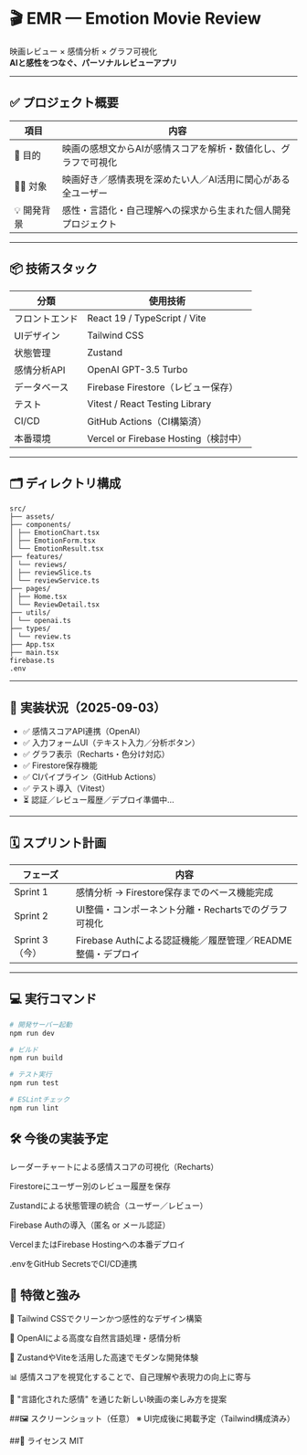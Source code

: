 # 🎬 EMR — Emotion Movie Review

映画レビュー × 感情分析 × グラフ可視化  
**AIと感性をつなぐ、パーソナルレビューアプリ**

---

## ✅ プロジェクト概要

| 項目         | 内容                                                                 |
|--------------|----------------------------------------------------------------------|
| 🎯 目的       | 映画の感想文からAIが感情スコアを解析・数値化し、グラフで可視化            |
| 🧑‍💻 対象       | 映画好き／感情表現を深めたい人／AI活用に関心がある全ユーザー             |
| 💡 開発背景     | 感性・言語化・自己理解への探求から生まれた個人開発プロジェクト             |

---

## 📦 技術スタック

| 分類          | 使用技術                                     |
|---------------|----------------------------------------------|
| フロントエンド   | React 19 / TypeScript / Vite                 |
| UIデザイン     | Tailwind CSS                                 |
| 状態管理       | Zustand                                      |
| 感情分析API     | OpenAI GPT-3.5 Turbo                         |
| データベース     | Firebase Firestore（レビュー保存）           |
| テスト        | Vitest / React Testing Library               |
| CI/CD        | GitHub Actions（CI構築済）                   |
| 本番環境       | Vercel or Firebase Hosting（検討中）         |

---

## 🗂️ ディレクトリ構成
```
src/
├── assets/
├── components/
│ ├── EmotionChart.tsx
│ ├── EmotionForm.tsx
│ └── EmotionResult.tsx
├── features/
│ └── reviews/
│ ├── reviewSlice.ts
│ └── reviewService.ts
├── pages/
│ ├── Home.tsx
│ └── ReviewDetail.tsx
├── utils/
│ └── openai.ts
├── types/
│ └── review.ts
├── App.tsx
├── main.tsx
firebase.ts
.env
```

---

## 🚧 実装状況（2025-09-03）

- ✅ 感情スコアAPI連携（OpenAI）
- ✅ 入力フォームUI（テキスト入力／分析ボタン）
- ✅ グラフ表示（Recharts・色分け対応）
- ✅ Firestore保存機能
- ✅ CIパイプライン（GitHub Actions）
- ✅ テスト導入（Vitest）
- ⏳ 認証／レビュー履歴／デプロイ準備中…

---

## 🗓️ スプリント計画

| フェーズ     | 内容                                              |
|--------------|---------------------------------------------------|
| Sprint 1     | 感情分析 → Firestore保存までのベース機能完成            |
| Sprint 2     | UI整備・コンポーネント分離・Rechartsでのグラフ可視化     |
| Sprint 3（今）| Firebase Authによる認証機能／履歴管理／README整備・デプロイ |

---

## 💻 実行コマンド

```bash
# 開発サーバー起動
npm run dev

# ビルド
npm run build

# テスト実行
npm run test

# ESLintチェック
npm run lint
```

## 🛠 今後の実装予定
 レーダーチャートによる感情スコアの可視化（Recharts）

 Firestoreにユーザー別のレビュー履歴を保存

 Zustandによる状態管理の統合（ユーザー／レビュー）

 Firebase Authの導入（匿名 or メール認証）

 VercelまたはFirebase Hostingへの本番デプロイ

 .envをGitHub SecretsでCI/CD連携

## 🌈 特徴と強み
🎨 Tailwind CSSでクリーンかつ感性的なデザイン構築

🤖 OpenAIによる高度な自然言語処理・感情分析

🔧 ZustandやViteを活用した高速でモダンな開発体験

📊 感情スコアを視覚化することで、自己理解や表現力の向上に寄与

🧠 "言語化された感情" を通じた新しい映画の楽しみ方を提案

##🖼 スクリーンショット（任意）
※ UI完成後に掲載予定（Tailwind構成済み）

##📝 ライセンス
MIT